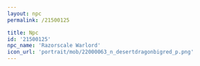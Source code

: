 ```yaml
---
layout: npc
permalink: /21500125

title: Npc
id: '21500125'
npc_name: 'Razorscale Warlord'
icon_url: 'portrait/mob/22000063_n_desertdragonbigred_p.png'
---
```

